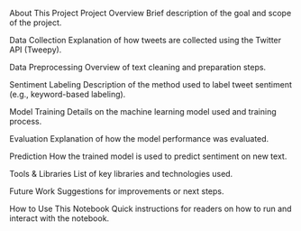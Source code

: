 About This Project
Project Overview
Brief description of the goal and scope of the project.

Data Collection
Explanation of how tweets are collected using the Twitter API (Tweepy).

Data Preprocessing
Overview of text cleaning and preparation steps.

Sentiment Labeling
Description of the method used to label tweet sentiment (e.g., keyword-based labeling).

Model Training
Details on the machine learning model used and training process.

Evaluation
Explanation of how the model performance was evaluated.

Prediction
How the trained model is used to predict sentiment on new text.

Tools & Libraries
List of key libraries and technologies used.

Future Work
Suggestions for improvements or next steps.

How to Use This Notebook
Quick instructions for readers on how to run and interact with the notebook.
